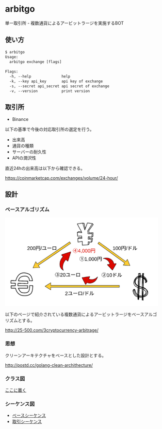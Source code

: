 # arbitgo

単一取引所 - 複数通貨によるアービットラージを実施するBOT

## 使い方

```
$ arbitgo
Usage:
  arbitgo exchange [flags]

Flags:
  -h, --help              help
  -k, --key api_key       api key of exchange
  -s, --secret api_secret api secret of exchange
  -v, --version           print version
```

## 取引所

- Binance

以下の基準で今後の対応取引所の選定を行う。

- 出来高
- 通貨の種類
- サーバーの耐久性
- APIの潤沢性

直近24hの出来高は以下から確認できる。

https://coinmarketcap.com/exchanges/volume/24-hour/

## 設計

### ベースアルゴリズム

![](doc/img/arbit.png)

以下のページで紹介されている複数通貨によるアービットラージをベースアルゴリズムとする。

http://25-500.com/3cryptocurrency-arbitrage/

### 思想

クリーンアーキテクチャをベースとした設計とする。  

http://postd.cc/golang-clean-archithecture/

### クラス図

[ここに置く](uml/class.pu)

### シーケンス図

- [ベースシーケンス](uml/base_seq.pu)
- [取引シーケンス](uml/trade_seq.pu)
